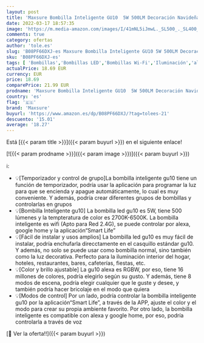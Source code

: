 ```yaml
---
layout: post
title: 'Maxsure Bombilla Inteligente GU10  5W 500LM Decoración Navideña Bombilla LED Colores  Bombilla LED GU10 Regurable  Control por Alexa  Google Home y APP “Smart Life”  4 Unidades  Red: 2.4GHz '
date: 2022-03-17 18:57:35
image: 'https://m.media-amazon.com/images/I/41mNL5iJmwL._SL500_._SL400_.jpg'
comments: true
category: ofertas
author: 'tole.es'
slug: 'B08PF66DXJ-es Maxsure Bombilla Inteligente GU10 5W 500LM Decoración...'
sku: 'B08PF66DXJ-es'
tags: [ 'Bombillas','Bombillas LED','Bombillas Wi-Fi','Iluminación','alexa','google','home','maxsure', ]
actualPrice: 18.69 EUR
currency: EUR
price: 18.69
comparePrice: 21.99 EUR
prodname: 'Maxsure Bombilla Inteligente GU10  5W 500LM Decoración Navideña Bombilla LED Colores  Bombilla LED GU10 Regurable  Control por Alexa  Google Home y APP “Smart Life”  4 Unidades  Red: 2.4GHz '
country: 'es'
flag: '🇪🇸'
brand: 'Maxsure'
buyurl: 'https://www.amazon.es/dp/B08PF66DXJ/?tag=tolees-21'
descuento: '15.01'
average: '18.27'
---
```


Está [{{< param title >}}]({{< param buyurl >}}) en el siguiente enlace!

[![{{< param prodname >}}]({{< param image >}})]({{< param buyurl >}})

ℹ️:

- 💡[Temporizador y control de grupo]La bombilla inteligente gu10 tiene un función de temporizador, podría usar la aplicación para programar la luz para que se encienda y apague automáticamente, lo cual es muy conveniente. Y además, podría crear diferentes grupos de bombillas y controlarlas en grupos
- 💡[Bombilla Inteligente gu10] La bombilla led gu10 es 5W, tiene 500 lúmenes y la tempteratura de color es 2700K-6500K. La bombilla inteligente es wifi (Apto para Red 2.4G), se puede controlar por alexa, google home y la aplicación“Smart Life”
- 💡[Fácil de instalar y usos amplios] La bombilla led gu10 es muy fácil de instalar, podría enchufarla direcctamente en el casquillo estándar gu10. Y además, no solo se puede usar como bombilla normal, sino también como la luz decorativa. Perfecto para la iluminación interior del hogar, hoteles, restaurantes, bares, cafeterías, fiestas, etc.
- 💡[Color y brillo ajustable] La gu10 alexa es RGBW, por eso, tiene 16 millones de colores, podría elegirlo según su gusto. Y además, tiene 8 modos de escena, podría elegir cualquier que le guste y desee, y también podría hacer bricolaje en el modo que quiera
- 💡[Modos de control] Por un lado, podría controlar la bombilla inteligente gu10 por la aplicación“Smart Life”, a través de la APP, ajuste el color y el modo para crear su propia ambiente favorito. Por otro lado, la bombilla inteligente es compatible con alexa y google home, por eso, podría controlarla a través de voz

[🛒 Ver la oferta!!]({{< param buyurl >}})
